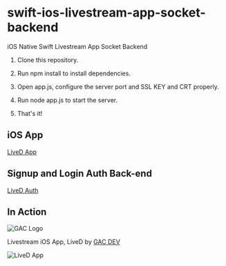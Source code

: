 # swift-ios-livestream-app-socket-backend
iOS Native Swift Livestream App Socket Backend

1. Clone this repository.

2. Run npm install to install dependencies.

3. Open app.js, configure the server port and SSL KEY and CRT properly.

4. Run node app.js to start the server.

5. That's it!

## iOS App

[LiveD App](https://github.com/affkoul/swift-ios-livestream-app)

## Signup and Login Auth Back-end

[LiveD Auth](https://github.com/affkoul/swift-ios-livestream-app-auth-backend)

## In Action

![GAC Logo](https://geniusandcourage.com/favicon.ico)

Livestream iOS App, LiveD by [GAC DEV](https://geniusandcourage.com)

![LiveD App](https://geniusandcourage.com/iTunesArtwork@2x.png)
